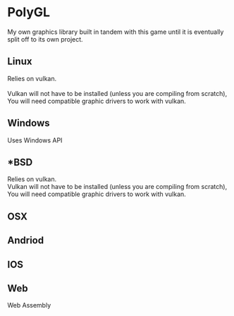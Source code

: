 # PolyGL
My own graphics library built in tandem with this game until it is eventually split off to its own project. <br>

## Linux
Relies on vulkan. <br>
<br>
Vulkan will not have to be installed (unless you are compiling from scratch), <br>
You will need compatible graphic drivers to work with vulkan. <br>

## Windows
Uses Windows API

## *BSD
Relies on vulkan.
<br>
Vulkan will not have to be installed (unless you are compiling from scratch), <br>
You will need compatible graphic drivers to work with vulkan. <br>

## OSX

## Andriod

## IOS

## Web
Web Assembly <br>
